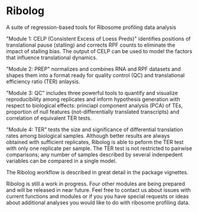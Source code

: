 # Ribolog
A suite of regression-based tools for Ribosome profiling data analysis

"Module 1: CELP (Consistent Excess of Loess Preds)" identifies positions of translational pause (stalling) 
and corrects RPF counts to eliminate the impact of stalling bias. The output of CELP can be used to model the
factors that influence translational dynamics. 

"Module 2: PREP" normalizes 
and combines RNA and RPF datasets and shapes them into a format ready for quality control (QC) and translational
efficiency ratio (TER) anlaysis. 

"Module 3: QC" includes three powerful tools to quantify and visualize 
reproducibility among replicates and inform hypothesis generation with respect to biological effects: 
princiapl component analysis (PCA) of TEs, proportion of null features (not-differentially translated transcripts)
and correlation of equivalent TER tests. 

"Module 4: TER" tests the size and significance of differential translation
rates among biological samples. Although better results are always obtained with sufficient replicates, Ribolog is able 
to peform the TER test with only one replicate per sample. The TER test is not restricted to pairwise comparisons;
any number of samples described by several indenpedent variables can be compared in a single model. 

The Ribolog workflow is described in great detail in the package vignettes. 

Ribolog is still a work in progress. Four other modules are being prepared and will be released in near future.
Feel free to contact us about issues with current functions and modules or if you you have special requests or
ideas about additional analyses you would like to do with ribosome profiling data. 
